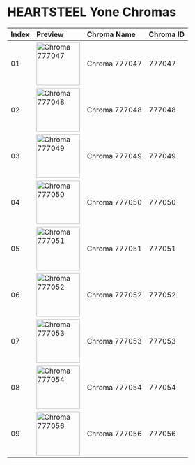 # HEARTSTEEL Yone Chromas

| Index | Preview | Chroma Name | Chroma ID |
|:---|:---|:---|:---|
| 01 | <img src='https://raw.communitydragon.org/latest/plugins/rcp-be-lol-game-data/global/default/v1/champion-chroma-images/777/777047.png' alt='Chroma 777047' width='100'> | Chroma 777047 | 777047 |
| 02 | <img src='https://raw.communitydragon.org/latest/plugins/rcp-be-lol-game-data/global/default/v1/champion-chroma-images/777/777048.png' alt='Chroma 777048' width='100'> | Chroma 777048 | 777048 |
| 03 | <img src='https://raw.communitydragon.org/latest/plugins/rcp-be-lol-game-data/global/default/v1/champion-chroma-images/777/777049.png' alt='Chroma 777049' width='100'> | Chroma 777049 | 777049 |
| 04 | <img src='https://raw.communitydragon.org/latest/plugins/rcp-be-lol-game-data/global/default/v1/champion-chroma-images/777/777050.png' alt='Chroma 777050' width='100'> | Chroma 777050 | 777050 |
| 05 | <img src='https://raw.communitydragon.org/latest/plugins/rcp-be-lol-game-data/global/default/v1/champion-chroma-images/777/777051.png' alt='Chroma 777051' width='100'> | Chroma 777051 | 777051 |
| 06 | <img src='https://raw.communitydragon.org/latest/plugins/rcp-be-lol-game-data/global/default/v1/champion-chroma-images/777/777052.png' alt='Chroma 777052' width='100'> | Chroma 777052 | 777052 |
| 07 | <img src='https://raw.communitydragon.org/latest/plugins/rcp-be-lol-game-data/global/default/v1/champion-chroma-images/777/777053.png' alt='Chroma 777053' width='100'> | Chroma 777053 | 777053 |
| 08 | <img src='https://raw.communitydragon.org/latest/plugins/rcp-be-lol-game-data/global/default/v1/champion-chroma-images/777/777054.png' alt='Chroma 777054' width='100'> | Chroma 777054 | 777054 |
| 09 | <img src='https://raw.communitydragon.org/latest/plugins/rcp-be-lol-game-data/global/default/v1/champion-chroma-images/777/777056.png' alt='Chroma 777056' width='100'> | Chroma 777056 | 777056 |
